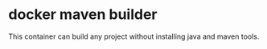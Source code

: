 # docker maven builder

This container can build any project without installing java and maven tools.
